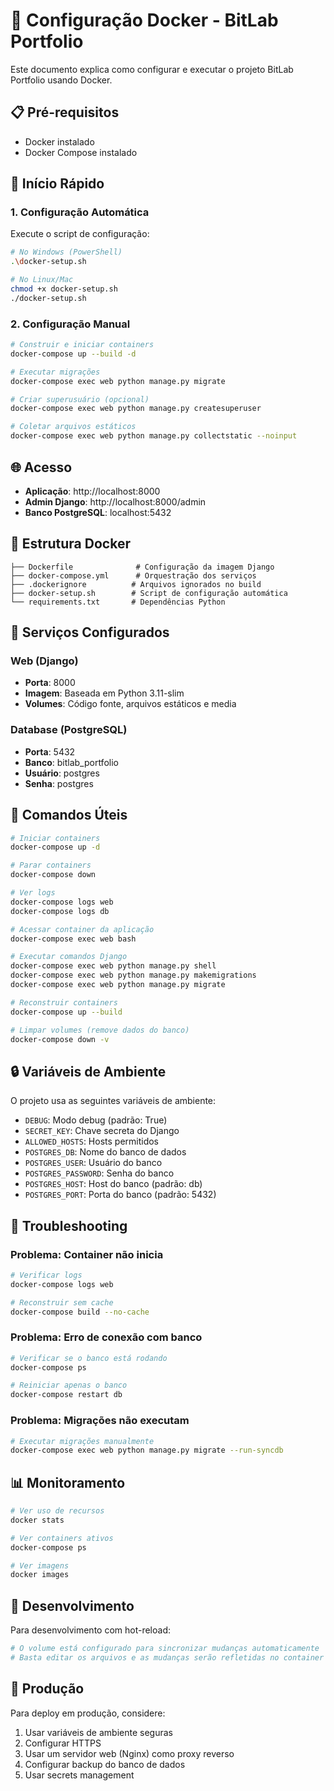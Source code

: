 # 🐳 Configuração Docker - BitLab Portfolio

Este documento explica como configurar e executar o projeto BitLab Portfolio usando Docker.

## 📋 Pré-requisitos

- Docker instalado
- Docker Compose instalado

## 🚀 Início Rápido

### 1. Configuração Automática

Execute o script de configuração:

```bash
# No Windows (PowerShell)
.\docker-setup.sh

# No Linux/Mac
chmod +x docker-setup.sh
./docker-setup.sh
```

### 2. Configuração Manual

```bash
# Construir e iniciar containers
docker-compose up --build -d

# Executar migrações
docker-compose exec web python manage.py migrate

# Criar superusuário (opcional)
docker-compose exec web python manage.py createsuperuser

# Coletar arquivos estáticos
docker-compose exec web python manage.py collectstatic --noinput
```

## 🌐 Acesso

- **Aplicação**: http://localhost:8000
- **Admin Django**: http://localhost:8000/admin
- **Banco PostgreSQL**: localhost:5432

## 📁 Estrutura Docker

```
├── Dockerfile              # Configuração da imagem Django
├── docker-compose.yml      # Orquestração dos serviços
├── .dockerignore          # Arquivos ignorados no build
├── docker-setup.sh        # Script de configuração automática
└── requirements.txt       # Dependências Python
```

## 🔧 Serviços Configurados

### Web (Django)

- **Porta**: 8000
- **Imagem**: Baseada em Python 3.11-slim
- **Volumes**: Código fonte, arquivos estáticos e media

### Database (PostgreSQL)

- **Porta**: 5432
- **Banco**: bitlab_portfolio
- **Usuário**: postgres
- **Senha**: postgres

## 📝 Comandos Úteis

```bash
# Iniciar containers
docker-compose up -d

# Parar containers
docker-compose down

# Ver logs
docker-compose logs web
docker-compose logs db

# Acessar container da aplicação
docker-compose exec web bash

# Executar comandos Django
docker-compose exec web python manage.py shell
docker-compose exec web python manage.py makemigrations
docker-compose exec web python manage.py migrate

# Reconstruir containers
docker-compose up --build

# Limpar volumes (remove dados do banco)
docker-compose down -v
```

## 🔒 Variáveis de Ambiente

O projeto usa as seguintes variáveis de ambiente:

- `DEBUG`: Modo debug (padrão: True)
- `SECRET_KEY`: Chave secreta do Django
- `ALLOWED_HOSTS`: Hosts permitidos
- `POSTGRES_DB`: Nome do banco de dados
- `POSTGRES_USER`: Usuário do banco
- `POSTGRES_PASSWORD`: Senha do banco
- `POSTGRES_HOST`: Host do banco (padrão: db)
- `POSTGRES_PORT`: Porta do banco (padrão: 5432)

## 🐛 Troubleshooting

### Problema: Container não inicia

```bash
# Verificar logs
docker-compose logs web

# Reconstruir sem cache
docker-compose build --no-cache
```

### Problema: Erro de conexão com banco

```bash
# Verificar se o banco está rodando
docker-compose ps

# Reiniciar apenas o banco
docker-compose restart db
```

### Problema: Migrações não executam

```bash
# Executar migrações manualmente
docker-compose exec web python manage.py migrate --run-syncdb
```

## 📊 Monitoramento

```bash
# Ver uso de recursos
docker stats

# Ver containers ativos
docker-compose ps

# Ver imagens
docker images
```

## 🔄 Desenvolvimento

Para desenvolvimento com hot-reload:

```bash
# O volume está configurado para sincronizar mudanças automaticamente
# Basta editar os arquivos e as mudanças serão refletidas no container
```

## 🚀 Produção

Para deploy em produção, considere:

1. Usar variáveis de ambiente seguras
2. Configurar HTTPS
3. Usar um servidor web (Nginx) como proxy reverso
4. Configurar backup do banco de dados
5. Usar secrets management
